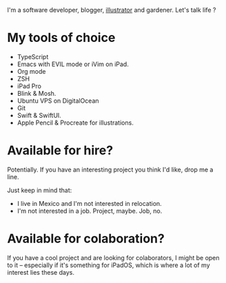 I'm a software developer, blogger, [illustrator](https://www.instagram.com/jakub.stastny.pt) and gardener. Let's talk life ?

# My tools of choice

- TypeScript
- Emacs with EVIL mode or iVim on iPad.
- Org mode
- ZSH
- iPad Pro
- Blink & Mosh.
- Ubuntu VPS on DigitalOcean
- Git
- Swift & SwiftUI.
- Apple Pencil & Procreate for illustrations.

# Available for hire?

Potentially. If you have an interesting project you think I'd like, drop me a line.

Just keep in mind that:

- I live in Mexico and I'm not interested in relocation.
- I'm not interested in a job. Project, maybe. Job, no.

# Available for colaboration?

If you have a cool project and are looking for colaborators, I might be open to it – especially if it's something for iPadOS, which is where a lot of my interest lies these days.
